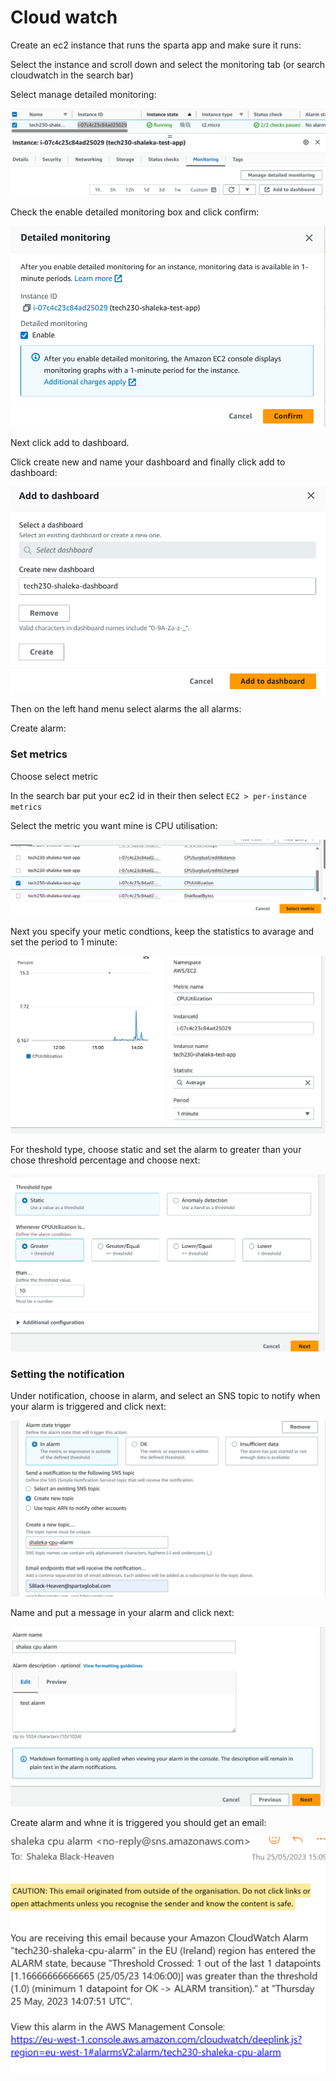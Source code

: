 # Cloud watch

Create an ec2 instance that runs the sparta app and make sure it runs:

Select the instance and scroll down and select the monitoring tab (or search cloudwatch in the search bar)

Select manage detailed monitoring:

![Alt text](pics_for_mds/manage%20detailed%20monitorig.png)


Check the enable detailed monitoring box and click confirm:


![Alt text](pics_for_mds/enable%20detailed%20monitoring.png)


Next click add to dashboard.

Click create new and name your dashboard and finally click add to dashboard:


![Alt text](pics_for_mds/new%20dashboard.png)


Then on the left hand menu select alarms the all alarms:

Create alarm:

### Set metrics

Choose select metric

In the search bar put your ec2 id in their then select ```EC2 > per-instance metrics```

Select the metric you want mine is CPU utilisation:


![Alt text](pics_for_mds/select%20metric.png)


Next you specify your metic condtions, keep the statistics to avarage and set the period to 1 minute:


![Alt text](pics_for_mds/specifiy%20metics%20conditions.png)


For theshold type, choose static and set the alarm to greater than your chose threshold percentage and choose next:


![Alt text](pics_for_mds/threshhold.png)


### Setting the notification

Under notification, choose in alarm, and select an SNS topic to notify when your alarm is triggered and click next:


![Alt text](pics_for_mds/alarm%20trigger.png)


Name and put a message in your alarm and click next:


![Alt text](pics_for_mds/message%20for%20alarm.png)


Create alarm and whne it is triggered you should get an email:

![Alt text](pics_for_mds/Screenshot%202023-05-25%20153326.png)